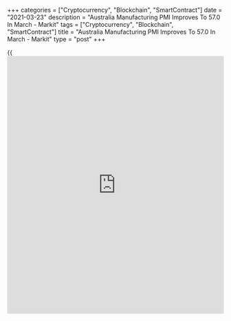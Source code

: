 +++
categories = ["Cryptocurrency", "Blockchain", "SmartContract"]
date = "2021-03-23"
description = "Australia Manufacturing PMI Improves To 57.0 In March - Markit"
tags = ["Cryptocurrency", "Blockchain", "SmartContract"]
title = "Australia Manufacturing PMI Improves To 57.0 In March - Markit"
type = "post"
+++

{{<iframe id="large-banner" src="https://www.bounty.group/#slide=4.0" width="100%" height="600" scrolling="no" style="border: 0px solid rgb(216, 221, 230); border-radius: 3px;">}}

The manufacturing sector in Australia continued to expand in March, and
at a slightly faster pace, the latest survey from Markit Economics
showed on Wednesday with a manufacturing PMI score of 57.0.

That's up from 56.9 in February and it moves further above the boom-or-
bust line of 50 that separates expansion from contraction.

The uptick was supported by quicker increases in factory orders and
employment, while production growth eased marginally from February.
Goods producers registered the steepest increase in input costs in the
survey [history](https://www.fixpro.org/post/chargeless-historical-data-api-backtesting/).

Australia's services PMI came in at 56.2, up sharply from 53.4 in
February, while the composite index had a score of 56.2 - up from 53.7
in the previous month.

For comments and feedback [contact](https://www.playgroundfx.com/contact/): editorial@rtt[news](https://www.letsplayfx.com/blog/forex-news-website/).com

[Economic News][1]

 **What parts of the world are seeing the best (and worst) economic
performances lately? Click[here][2] to check out our [Econ Scorecard][2]
and find out! See up-to-the-moment [ranking](https://www.playgroundfx.com/blog/crypto-exchange-ranking/)s for the best and worst
performers in [GDP][3], [unemployment rate][4], [inflation][5] and much
more.**

   1. www.rtt[news](https://www.letsplayfx.com/blog/forex-news-website/).com/Content/EconomicNews.aspx
   2. www.rtt[news](https://www.letsplayfx.com/blog/forex-news-website/).com/economic-scorecard/world-rank/retail-sales/highest-performance.aspx
   3. www.rtt[news](https://www.letsplayfx.com/blog/forex-news-website/).com/economic-scorecard/world-rank/GDP/highest-performance.aspx
   4. www.rtt[news](https://www.letsplayfx.com/blog/forex-news-website/).com/economic-scorecard/world-rank/unemployment-rate/lowest-performance.aspx
   5. www.rtt[news](https://www.letsplayfx.com/blog/forex-news-website/).com/economic-scorecard/world-rank/CPI/highest-performance.aspx